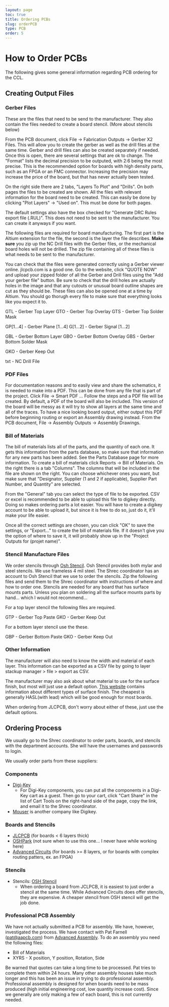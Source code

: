 ```yaml
---
layout: page
toc: true
title: Ordering PCBs
slug: orderPCB
type: PCB
order: 5
---
```



# How to Order PCBs

The following gives some general information regarding PCB ordering for the CCL.


## Creating Output Files

### Gerber Files

These are the files that need to be send to the manufacturer. They also contain the files needed to create a board stencil. (More about stencils below)

From the PCB document, click File -> Fabrication Outputs -> Gerber X2 Files. This will allow you to create the gerber as well as the drill files at the same time. Gerber and drill files can also be created separately if needed. Once this is open, there are several settings that are ok to change. The "Format" lists the decimal precision to be outputed, with 2:6 being the most precise. This is the recommended option for boards with high density parts, such as an FPGA or an FMC connector. Increasing the precision may increase the price of the board, but that has never actually been tested.  

On the right side there are 2 tabs, "Layers To Plot" and "Drills". On both pages the files to be created are shown. All the files with relevant information for the board need to be created. This can easily be done by clicking "Plot Layers" -> "Used on". This must be done for both pages. 

The default settings also have the box checked for "Generate DRC Rules export file (.RUL)". This does not need to be sent to the manufacturer. You can create it anyways if you want. 

The following files are required for board manufacturing. The first part is the Altium extension for the file, the second is the layer the file describes. **Make sure** you zip up the NC Drill files with the Gerber files, or the mechanical board holes will not be drilled. The zip file containing all of these files is what needs to be sent to the manufacturer.

You can check that the files were generated correctly using a Gerber viewer online. jlcpcb.com is a good one.  Go to the website, click "QUOTE NOW" and upload your zipped folder of all the Gerber and Drill files using the "Add your gerber file" button.  Be sure to check that the drill holes are actually holes in the image and that any cutouts or unusual board outline shapes are cut as they should be. These files can also be opened one at a time by Altium. You should go thorugh every file to make sure that everything looks like you expect it to.

GTL - Gerber Top Layer
GTO - Gerber Top Overlay
GTS - Gerber Top Solder Mask

GP[1...4] - Gerber Plane [1...4]
G[1...2] - Gerber Signal [1...2]

GBL - Gerber Bottom Layer
GBO - Gerber Bottom Overlay
GBS - Gerber Bottom Solder Mask

GKO - Gerber Keep Out

txt - NC Drill File

### PDF Files

For documentation reasons and to easily view and share the schematics, it is needed to make into a PDF. This can be done from any file that is part of the project. Click File -> Smart PDF ... Follow the steps and a PDF file will be created. By default, a PDF of the board will also be included. This version of the board will be messy as it will try to show all layers at the same time and all of the traces. To have a nice looking board output, either output this PDF before beginning routing or export an Assembly drawing instead. From the PCB document, File -> Assembly Outputs -> Assembly Drawings.

### Bill of Materials

The bill of materials lists all of the parts, and the quantity of each one. It gets this information from the parts database, so make sure that information for any new parts has been added. See the Parts Database page for more information. To create a bill of materials click Reports -> Bill of Materials. On the right there is a tab "Columns". The columns that will be included in the file are shown on the right. You can choose whichever ones you want, but make sure that "Designator, Supplier (1 and 2 if applicable), Supplier Part Number, and Quantity" are selected.

From the "General" tab you can select the type of file to be exported. CSV or excel is recommended to be able to upload this file to digikey directly. Doing so makes ordering parts a lot easier. You will have to create a digikey account to be able to upload it, but since it is free to do so, just do it, it'll make your life easier. 

Once all the correct settings are chosen, you can click "OK" to save the settings, or "Export..." to create the bill of materials file. If it doesn't give you the option of where to save it, it will probably show up in the "Project Outputs for (projet name)". 

### Stencil Manufacture Files

We order stencils through [Osh Stencil](http://oshstencil.com). Osh Stencil provides both mylar and steel stencils. We use frameless 4 mil steel. The Shrec coordinator has an account to Osh Stencil that we use to order the stencils. Zip the following files and send them to the Shrec coordinator with instructions of where and how to order one. Stencils are needed for any board that has surface mounts parts. Unless you plan on soldering all the surface mounts parts by hand... which I would not recommend...

For a top layer stencil the following files are required.

GTP - Gerber Top Paste
GKO - Gerber Keep Out

For a bottom layer stencil use the these.

GBP - Gerber Bottom Paste
GKO - Gerber Keep Out

### Other Information

The manufacturer will also need to know the width and material of each layer. This information can be exported as a CSV file by going to layer stackup manager > file > export as CSV.

The manufacturer may also ask about what material to use for the surface finish, but most will just use a default option. [This website](https://www.epectec.com/articles/pcb-surface-finish-advantages-and-disadvantages.html) contains information about different types of surface finish. The cheapest is generally HASL(with lead) which will be good enough for most boards.

When ordering from JLCPCB, don't worry about either of these, just use the default options. 

## Ordering Process

We usually go to the Shrec coordinator to order parts, boards, and stencils with the department accounts. She will have the usernames and passwords to login.

We usually order parts from these suppliers:

### Components
  * [Digi-Key](https://www.digikey.com/)
    * For Digi-Key components, you can put all the components in a Digi-Key cart as a guest. Then go to your cart, click "Cart Share" in the list of Cart Tools on the right-hand side of the page, copy the link, and email it to the Shrec coordinator.
  * [Mouser](https://www.mouser.com/) is another company like Digikey.

### Boards and Stencils
  * [JLCPCB](https://jlcpcb.com/) (for boards < 6 layers thick)
  * [OSHPark](https://oshpark.com/) (not sure when to use this one... I never have while working here)
  * [Advanced Circuits](https://www.4pcb.com/) (for boards >= 8 layers, or for boards with complex routing patters, ex. an FPGA)

### Stencils
  * Stencils: [OSH Stencil](https://www.oshstencils.com/)
    * When ordering a board from JCLPCB, it is easiest to just order a stencil at the same time. While Advanced Circuits does offer stencils, they are expensive. A cheaper stencil from OSH stencil will get the job done.  
  
### Professional PCB Assembly

We have not actually submitted a PCB for assembly. We have, however, investigated the process. We have contact with Pat Farnell (pat@aapcb.com) from [Advanced Assembly](http://aapcb.com). To do an assembly you need the following files:

- Bill of Materials
- XYRS - X position, Y position, Rotation, Side

Be warned that quotes can take a long time to be processed. Pat tries to complete them within 24 hours. Many other assembly houses take much longer and this has been an issue in trying to do professional assembly. Professional assembly is designed for when boards need to be mass produced (high initial engineering cost, low quantity increase cost). Since we generally are only making a few of each board, this is not currently needed. 
